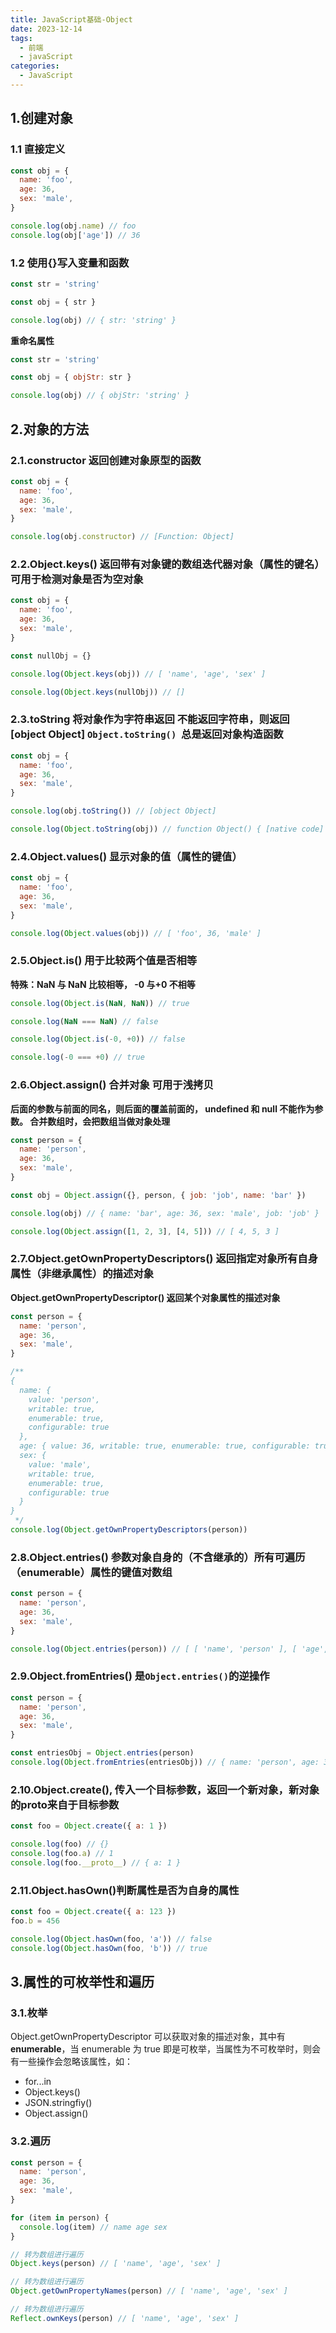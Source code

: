 ```yaml
---
title: JavaScript基础-Object
date: 2023-12-14
tags:
  - 前端
  - javaScript
categories:
  - JavaScript
---
```


## 1.创建对象

### 1.1 直接定义

```js
const obj = {
  name: 'foo',
  age: 36,
  sex: 'male',
}

console.log(obj.name) // foo
console.log(obj['age']) // 36
```

### 1.2 使用{}写入变量和函数

```js
const str = 'string'

const obj = { str }

console.log(obj) // { str: 'string' }
```

**重命名属性**

```js
const str = 'string'

const obj = { objStr: str }

console.log(obj) // { objStr: 'string' }
```

## 2.对象的方法

### 2.1.constructor 返回创建对象原型的函数

```js
const obj = {
  name: 'foo',
  age: 36,
  sex: 'male',
}

console.log(obj.constructor) // [Function: Object]
```

### 2.2.Object.keys() 返回带有对象键的数组迭代器对象（属性的键名） 可用于检测对象是否为空对象

```js
const obj = {
  name: 'foo',
  age: 36,
  sex: 'male',
}

const nullObj = {}

console.log(Object.keys(obj)) // [ 'name', 'age', 'sex' ]

console.log(Object.keys(nullObj)) // []
```

### 2.3.toString 将对象作为字符串返回 不能返回字符串，则返回 [object Object] `Object.toString()`  总是返回对象构造函数

```js
const obj = {
  name: 'foo',
  age: 36,
  sex: 'male',
}

console.log(obj.toString()) // [object Object]

console.log(Object.toString(obj)) // function Object() { [native code] }
```

### 2.4.Object.values() 显示对象的值（属性的键值）

```js
const obj = {
  name: 'foo',
  age: 36,
  sex: 'male',
}

console.log(Object.values(obj)) // [ 'foo', 36, 'male' ]
```

### 2.5.Object.is() 用于比较两个值是否相等

**特殊：NaN 与 NaN 比较相等， -0 与+0 不相等**

```js
console.log(Object.is(NaN, NaN)) // true

console.log(NaN === NaN) // false

console.log(Object.is(-0, +0)) // false

console.log(-0 === +0) // true
```

### 2.6.Object.assign() 合并对象 可用于浅拷贝

**后面的参数与前面的同名，则后面的覆盖前面的， undefined 和 null 不能作为参数。 合并数组时，会把数组当做对象处理**

```js
const person = {
  name: 'person',
  age: 36,
  sex: 'male',
}

const obj = Object.assign({}, person, { job: 'job', name: 'bar' })

console.log(obj) // { name: 'bar', age: 36, sex: 'male', job: 'job' }

console.log(Object.assign([1, 2, 3], [4, 5])) // [ 4, 5, 3 ]
```

### 2.7.Object.getOwnPropertyDescriptors() 返回指定对象所有自身属性（非继承属性）的描述对象

**Object.getOwnPropertyDescriptor() 返回某个对象属性的描述对象**

```js
const person = {
  name: 'person',
  age: 36,
  sex: 'male',
}

/**
{
  name: {
    value: 'person',
    writable: true,
    enumerable: true,
    configurable: true
  },
  age: { value: 36, writable: true, enumerable: true, configurable: true },
  sex: {
    value: 'male',
    writable: true,
    enumerable: true,
    configurable: true
  }
}
 */
console.log(Object.getOwnPropertyDescriptors(person))
```

### 2.8.Object.entries() 参数对象自身的（不含继承的）所有可遍历（enumerable）属性的键值对数组

```js
const person = {
  name: 'person',
  age: 36,
  sex: 'male',
}

console.log(Object.entries(person)) // [ [ 'name', 'person' ], [ 'age', 36 ], [ 'sex', 'male' ] ]
```

### 2.9.Object.fromEntries() 是`Object.entries()`的逆操作

```js
const person = {
  name: 'person',
  age: 36,
  sex: 'male',
}

const entriesObj = Object.entries(person)
console.log(Object.fromEntries(entriesObj)) // { name: 'person', age: 36, sex: 'male' }
```

### 2.10.Object.create(), 传入一个目标参数，返回一个新对象，新对象的**proto**来自于目标参数

```js
const foo = Object.create({ a: 1 })

console.log(foo) // {}
console.log(foo.a) // 1
console.log(foo.__proto__) // { a: 1 }
```

### 2.11.Object.hasOwn()判断属性是否为自身的属性

```js
const foo = Object.create({ a: 123 })
foo.b = 456

console.log(Object.hasOwn(foo, 'a')) // false
console.log(Object.hasOwn(foo, 'b')) // true
```

## 3.属性的可枚举性和遍历

### 3.1.枚举

Object.getOwnPropertyDescriptor 可以获取对象的描述对象，其中有**enumerable**，当 enumerable 为 true 即是可枚举，当属性为不可枚举时，则会有一些操作会忽略该属性，如：

- for...in
- Object.keys()
- JSON.stringfiy()
- Object.assign()

### 3.2.遍历

```js
const person = {
  name: 'person',
  age: 36,
  sex: 'male',
}

for (item in person) {
  console.log(item) // name age sex
}

// 转为数组进行遍历
Object.keys(person) // [ 'name', 'age', 'sex' ]

// 转为数组进行遍历
Object.getOwnPropertyNames(person) // [ 'name', 'age', 'sex' ]

// 转为数组进行遍历
Reflect.ownKeys(person) // [ 'name', 'age', 'sex' ]
```
